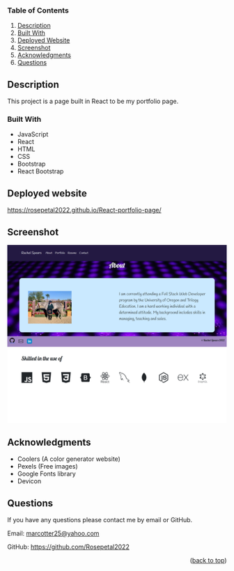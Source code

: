 <div id="top"></div>


### Table of Contents

1. [Description](#description)
2. [Built With](#built-with)
3. [Deployed Website](#deployed-website)
4. [Screenshot](#screenshot)
5. [Acknowledgments](#acknowledgments)
6. [Questions](#questions)

## Description

This project is a page built in React to be my portfolio page. 


### Built With


* JavaScript
* React
* HTML
* CSS
* Bootstrap
* React Bootstrap

## Deployed website

https://rosepetal2022.github.io/React-portfolio-page/

## Screenshot

![This is an image](./src/assets/images/screenshot.png)

## Acknowledgments

* Coolers (A color generator website)
* Pexels (Free images)
* Google Fonts library
* Devicon 

## Questions

  If you have any questions please contact me by email or GitHub.

  Email: marcotter25@yahoo.com

  GitHub: https://github.com/Rosepetal2022



<p align="right">(<a href="#top">back to top</a>)</p>
